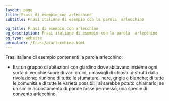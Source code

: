 ```yaml
---
layout: page
title: Frasi di esempio con arlecchino 
subtitle: Frasi italiane di esempio con la parola  arlecchino

og_title: Frasi di esempio con arlecchino 
og_description: Frasi italiane di esempio con la parola  arlecchino
og_type: website
permalink: /frasi/a/arlecchino.html
---
```


Frasi italiane di esempio contenenti la parola arlecchino:


- Era un gruppo di abitazioni con giardino dove abitavano insieme ogni sorta di vecchie suore di vari ordini, rimasugli di chiostri distrutti dalla rivoluzione; riunione di tutte le sfumature, nere, grigie e bianche; di tutte le comunità e di tutte le varietà possibili; si sarebbe potuto chiamarlo, se un simile accostamento di parole fosse permesso, una specie di convento arlecchino.

